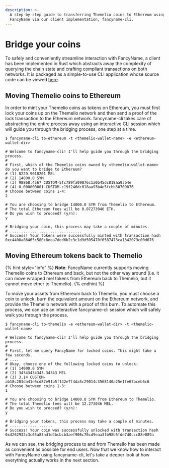 ```yaml
---
description: >-
  A step-by-step guide to transferring Themelio coins to Ethereum using
  FancyName via our client implementation, fancyname-cli.
---
```


# Bridge your coins

To safely and conveniently streamline interaction with FancyName, a client has been implemented in Rust which abstracts away the complexity of querying the chain state and crafting compliant transactions on both networks. It is packaged as a simple-to-use CLI application whose source code can be viewed [here](https://github.com/themeliolabs/bridge-cli).

## Moving Themelio coins to Ethereum

In order to mint your Themelio coins as tokens on Ethereum, you must first lock your coins up on the Themelio network and then send a proof of the lock transaction to the Ethereum network. fancyname-cli takes care of abstracting the entire process away using an interactive CLI session which will guide you through the bridging process, one step at a time.

<pre class="language-shell-session"><code class="lang-shell-session">$ fancyname-cli to-ethereum -t &#x3C;themelio-wallet-name> -e &#x3C;ethereum-wallet-dir>
<strong>
</strong># Welcome to fancyname-cli! I'll help guide you through the bridging process.
# 
# First, which of the Themelio coins owned by &#x3C;themelio-wallet-name> do you want to bridge to Ethereum?
# (1) 8229.9018201 MEL
# (2) 14000.0 SYM
# (3) 98868.4567 CUSTOM-5fc789fa09876c1a0b45dc018aa93b4e
# (4) 0.000000001 CUSTOM-c19f246dc018aa93b4e5fcbb30709876
# Choose between coins 1-4:
2

# You are choosing to bridge 14000.0 SYM from Themelio to Ethereum.
# The total Ethereum fees will be 0.07273046 ETH.
# Do you wish to proceed? (y/n):
y

# Bridging your coin, this process may take a couple of minutes.
# ................................
# Success! Your tokens were successfully minted with transaction hash 0xc4408a86465c500c8eea7ded6b2c3c1d9d505470f6587473ca1342073c00d676
</code></pre>

## Moving Ethereum tokens back to Themelio

{% hint style="info" %}
**Note**: FancyName currently supports moving Themelio coins to Ethereum and back, but not the other way around (i.e. it can move wrapped mel tokens from Ethereum back to Themelio, but it cannot move ether to Themelio).
{% endhint %}

To move your assets from Ethereum back to Themelio, you must choose a coin to unlock, burn the equivalent amount on the Ethereum network, and provide the Themelio network with a proof of this burn. To automate this process, we can use an interactive fancyname-cli session which will safely walk you through the process.

<pre class="language-shell-session"><code class="lang-shell-session">$ fancyname-cli to-themelio -e &#x3C;ethereum-wallet-dir> -t &#x3C;themelio-wallet-name>
<strong>
</strong># Welcome to fancyname-cli! I'll help guide you through the bridging process.
#
# First, let me query FancyName for locked coins. This might take a few seconds.
# ....
# Okay, choose one of the following locked coins to unlock:
# (1) 14000.0 SYM
# (2) 34343434343.34343 MEL
# (3) 3.14 CUSTOM-ab18c283da41e5cd87e91b5f142e7f4da5c29014c3568140a25e1fe67bceb6c6
# Choose between coins 1-3:
1

# You are choosing to bridge 14000.0 SYM from Ethereum to Themelio.
# The total Themelio fees will be 12.273046 MEL.
# Do you wish to proceed? (y/n):
y

# Bridging your tokens, this process may take a couple of minutes.
# ...................
# Success! Your coin was successfully unlocked with transaction hash 0x4262932c3c65a83ad1d4bcbcb3aef906c76cd9eaa3fb98b5fde7d0ccc88e089a
</code></pre>

As we can see, the bridging process to and from Themelio has been made as convenient as possible for end users. Now that we know how to interact with FancyName using fancyname-cli, let's take a deeper look at how everything actually works in the next section.
